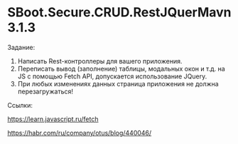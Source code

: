 # SBoot.Secure.CRUD.RestJQuerMavn3.1.3 
Задание:
1. Написать Rest-контроллеры для вашего приложения.
2. Переписать вывод (заполнение) таблицы, модальных окон и т.д. на JS c помощью Fetch API, допускается использование JQuery.
3. При любых изменениях данных страница приложения не должна перезагружаться!

Ссылки:

https://learn.javascript.ru/fetch

https://habr.com/ru/company/otus/blog/440046/
